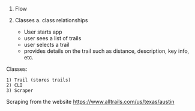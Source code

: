 1. Flow
2. Classes
    a. class relationships 

    - User starts app
    - user sees a list of trails
    - user selects a trail
    - provides details on the trail such as distance, description, key info, etc.

Classes:

    1) Trail (stores trails)
    2) CLI 
    3) Scraper

Scraping from the website https://www.alltrails.com/us/texas/austin